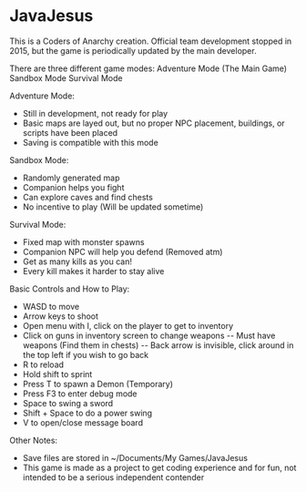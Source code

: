 JavaJesus
=========
This is a Coders of Anarchy creation.
Official team development stopped in 2015, but the game is periodically updated
by the main developer.

There are three different game modes:
Adventure Mode (The Main Game)
Sandbox Mode
Survival Mode

Adventure Mode:
- Still in development, not ready for play
- Basic maps are layed out, but no proper NPC placement, buildings, or scripts have been placed
- Saving is compatible with this mode

Sandbox Mode:
- Randomly generated map
- Companion helps you fight
- Can explore caves and find chests
- No incentive to play (Will be updated sometime)

Survival Mode:
- Fixed map with monster spawns
- Companion NPC will help you defend (Removed atm)
- Get as many kills as you can!
- Every kill makes it harder to stay alive

Basic Controls and How to Play:
- WASD to move
- Arrow keys to shoot
- Open menu with I, click on the player to get to inventory
- Click on guns in inventory screen to change weapons
-- Must have weapons (Find them in chests)
-- Back arrow is invisible, click around in the top left if you wish to go back
- R to reload
- Hold shift to sprint
- Press T to spawn a Demon (Temporary)
- Press F3 to enter debug mode
- Space to swing a sword
- Shift + Space to do a power swing
- V to open/close message board

Other Notes:
- Save files are stored in ~/Documents/My Games/JavaJesus
- This game is made as a project to get coding experience and for fun, not intended to be a serious independent contender

